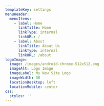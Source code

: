 ```yaml
---
templateKey: settings
menuHeader:
  menuItems:
    - label: Home
      linkTitle: Home
      linkType: internal
      linkURL: /
    - label: About
      linkTitle: About Us
      linkType: internal
      linkURL: /about
logoImage:
  image: /images/android-chrome-512x512.png
  imageAlt: Logo Image
  imageLabel: My New Site Logo
  imageWidth: 30
  locationDesktop: left
  locationMobile: center
css:
  styles: ''
---
```


